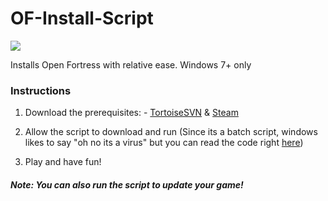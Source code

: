 # OF-Install-Script
![](https://openfortress.fun/media/logo.svg)

Installs Open Fortress with relative ease. Windows 7+ only

### Instructions

1. Download the prerequisites: - [TortoiseSVN](https://tortoisesvn.net/downloads.html) & [Steam](https://store.steampowered.com/about/)

2. Allow the script to download and run (Since its a batch script, windows likes to say "oh no its a virus" but you can read the code right [here](https://github.com/brysondev/OF-Install-Script/blob/main/of_install.bat))

3. Play and have fun!

##### Note: You can also run the script to update your game! 
